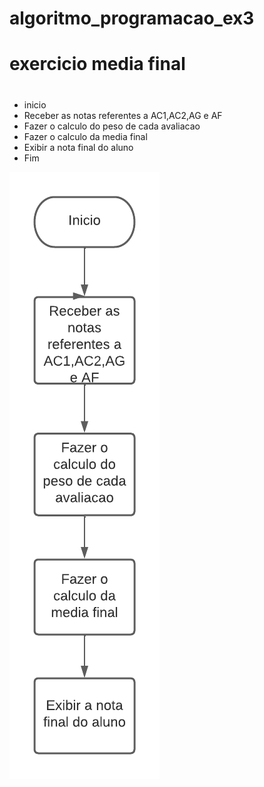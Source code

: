 # algoritmo_programacao_ex3
# exercicio media final
#
- inicio
 - Receber as notas referentes a AC1,AC2,AG e AF
 - Fazer o calculo do peso de cada avaliacao
 - Fazer o calculo da media final
 - Exibir a nota final do aluno
- Fim

![Isso é uma imagem](https://github.com/Lopes-Vitor/algoritmo_programacao_mediafinal/blob/main/fluxograma%20atividade%203.png)
